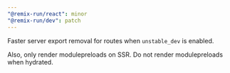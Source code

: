 ```yaml
---
"@remix-run/react": minor
"@remix-run/dev": patch
---
```


Faster server export removal for routes when `unstable_dev` is enabled.

Also, only render modulepreloads on SSR.
Do not render modulepreloads when hydrated.
